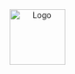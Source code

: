 <div align="center">
  <img alt="Logo" src="https://user-images.githubusercontent.com/75753187/197651348-b0160196-7401-4102-aa0c-4f916d5cdd68.png" width="100" />
</div>

